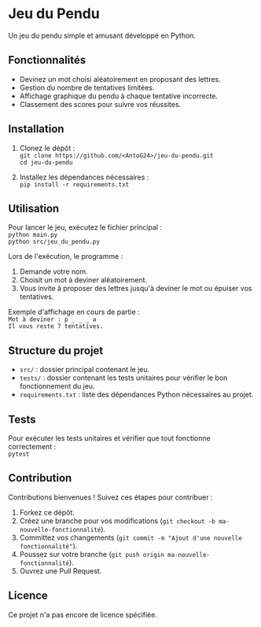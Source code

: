 # Jeu du Pendu

Un jeu du pendu simple et amusant développé en Python.

## Fonctionnalités

- Devinez un mot choisi aléatoirement en proposant des lettres.
- Gestion du nombre de tentatives limitées.
- Affichage graphique du pendu à chaque tentative incorrecte.
- Classement des scores pour suivre vos réussites.

## Installation

1. Clonez le dépôt :  
   `git clone https://github.com/<AntoG24>/jeu-du-pendu.git`  
   `cd jeu-du-pendu`  

2. Installez les dépendances nécessaires :  
   `pip install -r requirements.txt`

## Utilisation

Pour lancer le jeu, exécutez le fichier principal :  
`python main.py`  
`python src/jeu_du_pendu.py`

Lors de l'exécution, le programme :  
1. Demande votre nom.  
2. Choisit un mot à deviner aléatoirement.  
3. Vous invite à proposer des lettres jusqu'à deviner le mot ou épuiser vos tentatives.  

Exemple d'affichage en cours de partie :  
`Mot à deviner : p _ _ _ a`  
`Il vous reste 7 tentatives.`  

## Structure du projet

- `src/` : dossier principal contenant le jeu.  
- `tests/` : dossier contenant les tests unitaires pour vérifier le bon fonctionnement du jeu.  
- `requirements.txt` : liste des dépendances Python nécessaires au projet.  

## Tests

Pour exécuter les tests unitaires et vérifier que tout fonctionne correctement :  
`pytest`

## Contribution

Contributions bienvenues ! Suivez ces étapes pour contribuer :  
1. Forkez ce dépôt.  
2. Créez une branche pour vos modifications (`git checkout -b ma-nouvelle-fonctionnalité`).  
3. Committez vos changements (`git commit -m "Ajout d'une nouvelle fonctionnalité"`).  
4. Poussez sur votre branche (`git push origin ma-nouvelle-fonctionnalité`).  
5. Ouvrez une Pull Request.  

## Licence

Ce projet n'a pas encore de licence spécifiée.

